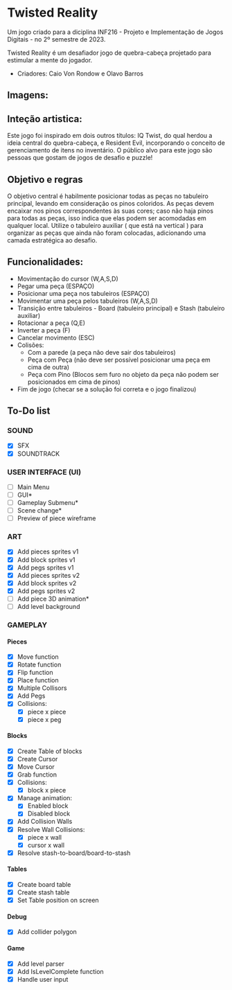 # Twisted Reality

Um jogo criado para a diciplina INF216 - Projeto e Implementação de Jogos Digitais - no 2º semestre de 2023.

Twisted Reality é um desafiador jogo de quebra-cabeça projetado para estimular a mente do jogador.

- Criadores: Caio Von Rondow e Olavo Barros
  
## Imagens:

## Inteção artistica:

Este jogo foi inspirado em dois outros títulos: IQ Twist, do qual herdou a ideia central do quebra-cabeça, e Resident Evil, incorporando o conceito de gerenciamento de itens no inventário. O público alvo para este jogo são pessoas que gostam de jogos de desafio e puzzle!

## Objetivo e regras

 O objetivo central é habilmente posicionar todas as peças no tabuleiro principal, levando em consideração os pinos coloridos. As peças devem encaixar nos pinos correspondentes às suas cores; caso não haja pinos para todas as peças, isso indica que elas podem ser acomodadas em qualquer local. Utilize o tabuleiro auxiliar ( que está na vertical ) para organizar as peças que ainda não foram colocadas, adicionando uma camada estratégica ao desafio.

## Funcionalidades:

* Movimentação do cursor (W,A,S,D)
* Pegar uma peça (ESPAÇO)
* Posicionar uma peça nos tabuleiros (ESPAÇO)
* Movimentar uma peça pelos tabuleiros (W,A,S,D)
* Transição entre tabuleiros - Board (tabuleiro principal) e Stash (tabuleiro auxiliar)
* Rotacionar a peça (Q,E)
* Inverter a peça (F)
* Cancelar movimento (ESC)
* Colisões:
    * Com a parede (a peça não deve sair dos tabuleiros)
    * Peça com Peça (não deve ser possível posicionar uma peça em cima de outra)
    * Peça com Pino (Blocos sem furo no objeto da peça não podem ser posicionados em cima de pinos)
* Fim de jogo (checar se a solução foi correta e o jogo finalizou)

## To-Do list

### SOUND

- [x] SFX
- [x] SOUNDTRACK

### USER INTERFACE (UI)

- [ ] Main Menu
- [ ] GUI*
- [ ] Gameplay Submenu*
- [ ] Scene change*
- [ ] Preview of piece wireframe

### ART
- [x] Add pieces sprites v1
- [x] Add block sprites v1
- [x] Add pegs sprites v1
- [x] Add pieces sprites v2
- [x] Add block sprites v2
- [x] Add pegs sprites v2
- [ ] Add piece 3D animation*
- [ ] Add level background

### GAMEPLAY

#### Pieces

- [x] Move function
- [x] Rotate function
- [x] Flip function
- [x] Place function
- [x] Multiple Collisors
- [x] Add Pegs
- [x] Collisions:
    - [x] piece x piece
    - [x] piece x peg

#### Blocks

- [x] Create Table of blocks
- [x] Create Cursor
- [x] Move Cursor
- [x] Grab function
- [x] Collisions:
    - [x] block x piece
- [x] Manage animation:
    - [x] Enabled block
    - [x] Disabled block
- [x] Add Collision Walls
- [x] Resolve Wall Collisions:
    - [x] piece  x wall
    - [x] cursor x wall
- [x] Resolve stash-to-board/board-to-stash

#### Tables

- [x] Create board table
- [x] Create stash table
- [x] Set Table position on screen

#### Debug

- [x] Add collider polygon

#### Game

- [x] Add level parser
- [x] Add IsLevelComplete function
- [x] Handle user input
